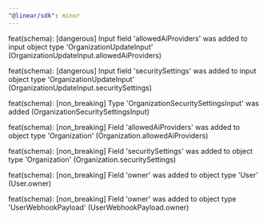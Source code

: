 ```yaml
---
"@linear/sdk": minor
---
```



feat(schema): [dangerous] Input field 'allowedAiProviders' was added to input object type 'OrganizationUpdateInput' (OrganizationUpdateInput.allowedAiProviders)

feat(schema): [dangerous] Input field 'securitySettings' was added to input object type 'OrganizationUpdateInput' (OrganizationUpdateInput.securitySettings)

feat(schema): [non_breaking] Type 'OrganizationSecuritySettingsInput' was added (OrganizationSecuritySettingsInput)

feat(schema): [non_breaking] Field 'allowedAiProviders' was added to object type 'Organization' (Organization.allowedAiProviders)

feat(schema): [non_breaking] Field 'securitySettings' was added to object type 'Organization' (Organization.securitySettings)

feat(schema): [non_breaking] Field 'owner' was added to object type 'User' (User.owner)

feat(schema): [non_breaking] Field 'owner' was added to object type 'UserWebhookPayload' (UserWebhookPayload.owner)